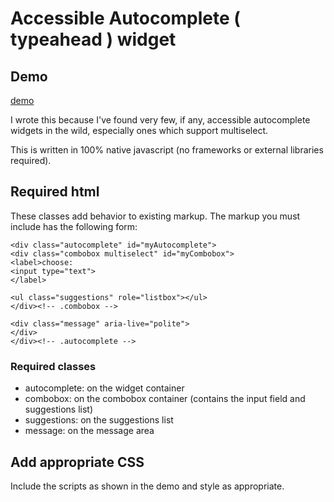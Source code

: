 # Accessible Autocomplete ( typeahead ) widget

## Demo

[demo](https://RichCaloggero.github.io/autocomplete/autocomplete.html)


I wrote this because I've found very few, if any, accessible autocomplete widgets in the wild, especially ones which support multiselect.

This is written in 100% native javascript (no frameworks or external libraries required).

## Required html

These classes add behavior to existing markup.  The markup you must include has the following form:

```
<div class="autocomplete" id="myAutocomplete">
<div class="combobox multiselect" id="myCombobox">
<label>choose:
<input type="text">
</label>

<ul class="suggestions" role="listbox"></ul>
</div><!-- .combobox -->

<div class="message" aria-live="polite">
</div>
</div><!-- .autocomplete -->
```

### Required classes

- autocomplete: on the widget container
- combobox: on the combobox container (contains the input field and suggestions list)
- suggestions: on the suggestions list
- message: on the message area


## Add appropriate CSS

Include the scripts as shown in the demo and style as appropriate.



